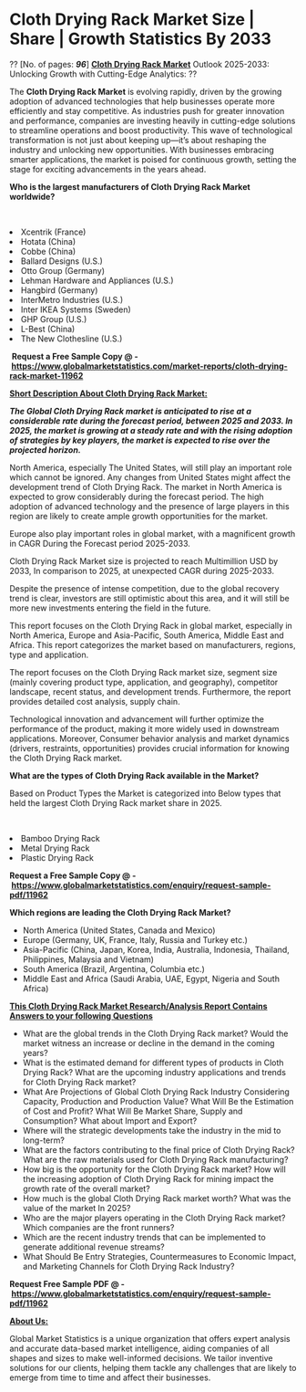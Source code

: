 <H1>Cloth Drying Rack Market Size | Share | Growth Statistics By 2033</H1><p>?? [No. of pages:&nbsp;<strong><em>96</em></strong>]&nbsp;<strong><a href="https://www.globalmarketstatistics.com/market-reports/cloth-drying-rack-market-11962">Cloth Drying Rack&nbsp;Market</a></strong>&nbsp;Outlook 2025-2033: Unlocking Growth with Cutting-Edge Analytics: ??</p><p>The <strong>Cloth Drying Rack Market</strong> is evolving rapidly, driven by the growing adoption of advanced technologies that help businesses operate more efficiently and stay competitive. As industries push for greater innovation and performance, companies are investing heavily in cutting-edge solutions to streamline operations and boost productivity. This wave of technological transformation is not just about keeping up&mdash;it&rsquo;s about reshaping the industry and unlocking new opportunities. With businesses embracing smarter applications, the market is poised for continuous growth, setting the stage for exciting advancements in the years ahead.</p><p><strong>Who is the largest manufacturers of Cloth Drying Rack Market worldwide?</strong></p><p>&nbsp;<li>Xcentrik (France)<li> Hotata (China)<li> Cobbe (China)<li> Ballard Designs (U.S.)<li> Otto Group (Germany)<li> Lehman Hardware and Appliances (U.S.)<li> Hangbird (Germany)<li> InterMetro Industries (U.S.)<li> Inter IKEA Systems (Sweden)<li> GHP Group (U.S.)<li> L-Best (China)<li> The New Clothesline (U.S.)</p><p>&nbsp;<strong>Request a Free Sample Copy @ -&nbsp;<a href="https://www.globalmarketstatistics.com/market-reports/cloth-drying-rack-market-11962">https://www.globalmarketstatistics.com/market-reports/cloth-drying-rack-market-11962</a></strong></p><p><strong><u>Short Description About Cloth Drying Rack Market:</u></strong></p><p><strong><em>The Global Cloth Drying Rack market is anticipated to rise at a considerable rate during the forecast period, between 2025 and 2033. In 2025, the market is growing at a steady rate and with the rising adoption of strategies by key players, the market is expected to rise over the projected horizon.</em></strong></p><p>North America, especially The United States, will still play an important role which cannot be ignored. Any changes from United States might affect the development trend of Cloth Drying Rack. The market in North America is expected to grow considerably during the forecast period. The high adoption of advanced technology and the presence of large players in this region are likely to create ample growth opportunities for the market.</p><p>Europe also play important roles in global market, with a magnificent growth in CAGR During the Forecast period 2025-2033.</p><p>Cloth Drying Rack Market size is projected to reach Multimillion USD by 2033, In comparison to 2025, at unexpected CAGR during 2025-2033.</p><p>Despite the presence of intense competition, due to the global recovery trend is clear, investors are still optimistic about this area, and it will still be more new investments entering the field in the future.</p><p>This report focuses on the Cloth Drying Rack in global market, especially in North America, Europe and Asia-Pacific, South America, Middle East and Africa. This report categorizes the market based on manufacturers, regions, type and application.</p><p>The report focuses on the Cloth Drying Rack market size, segment size (mainly covering product type, application, and geography), competitor landscape, recent status, and development trends. Furthermore, the report provides detailed cost analysis, supply chain.</p><p>Technological innovation and advancement will further optimize the performance of the product, making it more widely used in downstream applications. Moreover, Consumer behavior analysis and market dynamics (drivers, restraints, opportunities) provides crucial information for knowing the Cloth Drying Rack market.</p><p><strong>What are the types of Cloth Drying Rack available in the Market?</strong></p><p>Based on Product Types the Market is categorized into Below types that held the largest Cloth Drying Rack market share in 2025.</p><p>&nbsp;<li>Bamboo Drying Rack<li> Metal Drying Rack<li> Plastic Drying Rack&nbsp;</p><p><strong>Request a Free Sample Copy @ -&nbsp;<a href="https://www.globalmarketstatistics.com/enquiry/request-sample-pdf/11962">https://www.globalmarketstatistics.com/enquiry/request-sample-pdf/11962</a></strong></p><p><strong>Which regions are leading the Cloth Drying Rack Market?</strong></p><ul><li>North America (United States, Canada and Mexico)</li><li>Europe (Germany, UK, France, Italy, Russia and Turkey etc.)</li><li>Asia-Pacific (China, Japan, Korea, India, Australia, Indonesia, Thailand, Philippines, Malaysia and Vietnam)</li><li>South America (Brazil, Argentina, Columbia etc.)</li><li>Middle East and Africa (Saudi Arabia, UAE, Egypt, Nigeria and South Africa)</li></ul><p><strong><u>This Cloth Drying Rack Market Research/Analysis Report Contains Answers to your following Questions</u></strong></p><ul><li>What are the global trends in the Cloth Drying Rack market? Would the market witness an increase or decline in the demand in the coming years?</li><li>What is the estimated demand for different types of products in Cloth Drying Rack? What are the upcoming industry applications and trends for Cloth Drying Rack market?</li><li>What Are Projections of Global Cloth Drying Rack Industry Considering Capacity, Production and Production Value? What Will Be the Estimation of Cost and Profit? What Will Be Market Share, Supply and Consumption? What about Import and Export?</li><li>Where will the strategic developments take the industry in the mid to long-term?</li><li>What are the factors contributing to the final price of Cloth Drying Rack? What are the raw materials used for Cloth Drying Rack manufacturing?</li><li>How big is the opportunity for the Cloth Drying Rack market? How will the increasing adoption of Cloth Drying Rack for mining impact the growth rate of the overall market?</li><li>How much is the global Cloth Drying Rack market worth? What was the value of the market In 2025?</li><li>Who are the major players operating in the Cloth Drying Rack market? Which companies are the front runners?</li><li>Which are the recent industry trends that can be implemented to generate additional revenue streams?</li><li>What Should Be Entry Strategies, Countermeasures to Economic Impact, and Marketing Channels for Cloth Drying Rack Industry?</li></ul><p><strong>Request Free Sample PDF @ -&nbsp;<a href="https://www.globalmarketstatistics.com/enquiry/request-sample-pdf/11962">https://www.globalmarketstatistics.com/enquiry/request-sample-pdf/11962</a></strong></p><p><strong><u>About Us:</u></strong></p><p>Global Market Statistics&nbsp;is a unique organization that offers expert analysis and accurate data-based market intelligence, aiding companies of all shapes and sizes to make well-informed decisions. We tailor inventive solutions for our clients, helping them tackle any challenges that are likely to emerge from time to time and affect their businesses.</p>

